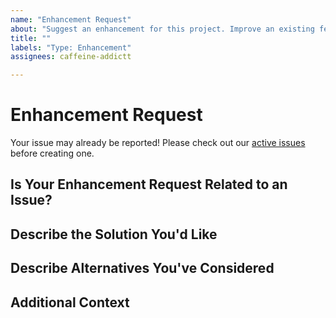 ```yaml
---
name: "Enhancement Request"
about: "Suggest an enhancement for this project. Improve an existing feature"
title: ""
labels: "Type: Enhancement"
assignees: caffeine-addictt

---
```


# Enhancement Request
Your issue may already be reported!
Please check out our [active issues](https://github.com/{{REPOSITORY}}/issues) before creating one.



## Is Your Enhancement Request Related to an Issue?
<!--
If yes, provide a clear and concise description of what the problem is
E.g.:
  Issue #
  I'm always frustrated when...
-->



## Describe the Solution You'd Like
<!--
A clear and concise description of what you'd like
-->



## Describe Alternatives You've Considered
<!--
A clear and concise description of other alternatives you have considered
-->



## Additional Context
<!--
Any other extra context or information
-->
